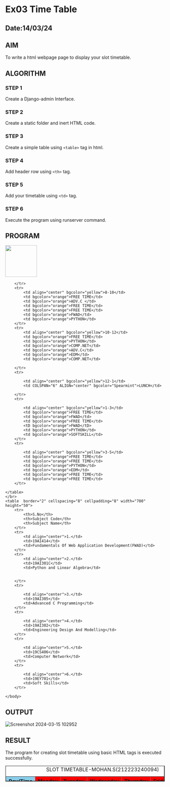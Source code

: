 # Ex03 Time Table
## Date:14/03/24

## AIM
To write a html webpage page to display your slot timetable.

## ALGORITHM
### STEP 1
Create a Django-admin Interface.

### STEP 2
Create a static folder and inert HTML code.

### STEP 3
Create a simple table using ```<table>``` tag in html.

### STEP 4
Add header row using ```<th>``` tag.

### STEP 5
Add your timetable using ```<td>``` tag.

### STEP 6
Execute the program using runserver command.

## PROGRAM

<html>
    <head>
        <title>My Time Table</title>
    </head>
    <body>
        <img src="logo.png"  height="100" width="">
	<table  border="2" cellspacing="8" cellpadding="8" width="40" height="50">
		    <caption>SLOT TIMETABLE-MOHAN.S(212223240094)</caption>
            <tr>
			<th bgcolor="skyblue">Day/Time</th>
			<th bgcolor="red">Monday</th>
            <th bgcolor="red">Tuesday</th>
            <th bgcolor="red">Wednesday</th>
            <th bgcolor="red">Thursday</th>
            <th bgcolor="red">Friday</th>
            <th bgcolor="red">Saturday</th>
	           
		</tr>
		<tr>
			<td align="center" bgcolor="yellow">8-10</td>
			<td bgcolor="orange">FREE TIME</td>
			<td bgcolor="orange">ADV.C </td>
			<td bgcolor="orange">FREE TIME</td>
            <td bgcolor="orange">FREE TIME</td>
            <td bgcolor="orange">FWAD</td>
            <td bgcolor="orange">PYTHON</td>
		</tr>
		<tr>
			<td align="center" bgcolor="yellow">10-12</td>
			<td bgcolor="orange">FREE TIME</td>
			<td bgcolor="orange">PYTHON</td>
			<td bgcolor="orange">COMP.NET</td>
            <td bgcolor="orange">ADV.C</td>
            <td bgcolor="orange">EDM</td>
            <td bgcolor="orange">COMP.NET</td>
		
		</tr>
		<tr>

			<td align="center" bgcolor="yellow">12-1</td>
			<td COLSPAN="6" ALIGN="center" bgcolor="Spearmint">LUNCH</td>
		
		</tr>
        <tr>

			<td align="center" bgcolor="yellow">1-3</td>
			<td bgcolor="orange">FREE TIME</td>
			<td bgcolor="orange">FWAD</td>
            <td bgcolor="orange">FREE TIME</td>
            <tD bgcolor="orange">FWAD</tD>
            <td bgcolor="orange">PYTHON</td>
            <td bgcolor="orange">SOFTSKILL</td>
        </tr>
        <tr>

			<td align="center" bgcolor="yellow">3-5</td>
			<td bgcolor="orange">FREE TIME</td>
			<td bgcolor="orange">FREE TIME</td>
            <td bgcolor="orange">PYTHON</td>
            <td bgcolor="orange">EDM</td>
            <td bgcolor="orange">FREE TIME</td>
            <td bgcolor="orange">FREE TIME</td>
		</tr>

	</table> 
	</br>
	<table  border="2" cellspacing="8" cellpadding="8" width="700" height="50">
		<tr>
			<th>S.No</th>
			<th>Subject Code</th>
			<th>Subject Name</th>
		</tr>
		<tr>
			<td align="center">1.</td>
			<td>19AI414</td>
			<td>Fundamentals Of Web Application Development(FWAD)</td>
		</tr>
		<tr>
			<td align="center">2.</td>
			<td>19AI301C</td>
			<td>Python and Linear Algebra</td>
			
		
		</tr>
		<tr>

			<td align="center">3.</td>
			<td>19AI305</td>
			<td>Advanced C Programming</td>
		</tr>
		<tr>

			<td align="center">4.</td>
			<td>19AI302</td>
			<td>Engineering Design And Modelling</td>
		</tr>
		<tr>

			<td align="center">5.</td>
			<td>19CS406</td>
			<td>Computer Network</td>
		</tr>
		<tr>

			<td align="center">6.</td>
			<td>19EY701</td>
			<td>Soft Skills</td>
		</tr>

	</body>


## OUTPUT
![Screenshot 2024-03-15 102952](https://github.com/selvasachein/slot/assets/154211682/c82c834d-6039-46b8-8a6b-171c454c4050)


## RESULT
The program for creating slot timetable using basic HTML tags is executed successfully.
